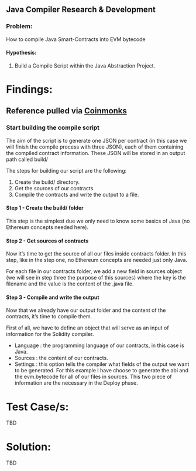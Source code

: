 ## Java Compiler Research & Development


### Problem:
How to compile Java Smart-Contracts into EVM bytecode

#### Hypothesis:
1. Build a Compile Script within the Java Abstraction Project.

# Findings:

## Reference pulled via [Coinmonks](https://medium.com/coinmonks/compiling-and-deploying-ethereum-smart-contracts-with-pure-javascript-4bee3bfe99bb)

### Start building the compile script

The aim of the script is to generate one JSON per contract (in this case we will finish the compile process with three JSON), each of them containing the compiled contract information. These JSON will be stored in an output path called build/

The steps for building our script are the following:

1. Create the build/ directory.
2. Get the sources of our contracts.
3. Compile the contracts and write the output to a file.

#### Step 1 - Create the build/ folder
This step is the simplest due we only need to know some basics of Java (no Ethereum concepts needed here).

#### Step 2 - Get sources of contracts
Now it’s time to get the source of all our files inside contracts folder. In this step, like in the step one, no Ethereum concepts are needed just only Java.

For each file in our contracts folder, we add a new field in sources object (we will see in step three the purpose of this sources) where the key is the filename and the value is the content of the .java file.

#### Step 3 - Compile and write the output
Now that we already have our output folder and the content of the contracts, it’s time to compile them.

First of all, we have to define an object that will serve as an input of information for the Solidity compiler.

- Language : the programming language of our contracts, in this case is Java.
- Sources : the content of our contracts.
- Settings : this option tells the compiler what fields of the output we want to be generated. For this example I have choose to generate the abi and the evm.bytecode for all of our files in sources. This two piece of information are the necessary in the Deploy phase.

# Test Case/s: 
TBD

# Solution:
TBD
